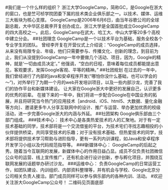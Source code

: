#我们是一个什么样的组织？
浙江大学GoogleCamp，简称GC，是Google在浙大的窗口，也是竺可桢学院团委下属的技术类企业俱乐部之一。以技术、媒体、运维三大板块为核心支撑。
GoogleCamp是2006年6月6日，由当年谷歌公司的全球副总裁，大中华区总裁李开复创办成立。浙江大学是全国首批成立GoogleCamp的四大高校之一。此后，GoogleCamp在武大、哈工大、中山大学等20多个高校中建立分会。
##社团理念
GoogleCamp是一个以技术平台为基础，服务全校各个专业学生的团队。
曾经李开复在开营仪式上介绍说：“GoogleCamp的成员选择，从来没有局限专业、年级，他们只需要参与、传播文化、创新的理念，到目前为止，我们从没提到GoogleCamp一年中要做几个活动、项目，因为，Google的精神，就是‘一切由成员决定’。”
他强调，“空白的日程，意味着每位成员都能提出意见，客观要求，发挥Google客观、平等的精神。”
##社团规划
在过去的一年中，我们曾经进行了内部的java和安卓程序开发(“哪怕你没什么基础，也可以学会的～”)，对外举行了为期一个月的web开发培训项目，以及一些内部沙龙，完善了我们的协作平台和新媒体建设。
让大家在Google浙大中更好的发展自己，认识更多的优秀的前辈。
在接下来的一年中，我们将进一步配合Google在中国业务的拓展，并且将研究当今热门的应用技术［android、iOS、html5、大数据、量化金融等方向］、邀请更多牛人分享互联网中的设计、推广与运营、举办更加优质的校级活动，进一步完善Google浙大的内涵与外延。
##社团架构
Google俱乐部由三个部门组成。
###技术中心：
技术中心是各类热爱技术的人的汇聚地。对于有一定技术基础的同学，技术部将是一个交流借鉴的平台，为技术宅们寻找志趣相投的小伙伴提供桥梁，共同享受技术的乐趣；对于没有技术基础、但热爱技术的同学，技术部将提供技术学习帮助与进阶指导，更有一系列内训课程，如Java和安卓程序开发学习小组以及代码规范指导等。
###新媒体中心：
GoogleCamp的后起之秀。随着当今互联网的发展，新媒体中心的作用日益凸显。成员不仅负责社团微信公众号的运营、线上宣传推广，还有机会进行设计创新，参与孵化项目，并围绕互联网发展的话题举办研讨沙龙。
###运维中心：
负责GoogleCamp的日常运营工作，如团队建设、内训组织、内部资料整理等，并有机会与学校、Google北京分公司相关负责人接洽。部门成员同样可以参与俱乐部内的各种内训、活动。
#欢迎关注浙大GoogleCamp公众号！
 二维码见页面底部
